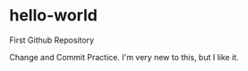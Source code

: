 # hello-world
First Github Repository

Change and Commit Practice.
I'm very new to this, but I like it.
